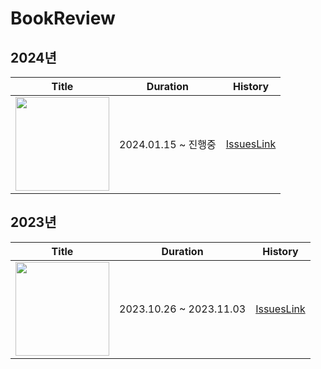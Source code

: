 # BookReview



## 2024년
|Title|Duration|History|
|-----|--------|-------|
| <img width=150px src="https://github.com/jungmyungjin/BookReview/assets/36308113/a4353de7-b5a7-4c6d-90ef-56769a3e44a5" > | 2024.01.15 ~ 진행중 | [IssuesLink](https://github.com/jungmyungjin/BookReview/labels/Morden%20React%20Deep%20Dive)


## 2023년

|Title|Duration|History|
|-----|--------|-------|
| <img width=150px src="https://github.com/jungmyungjin/BookReview/assets/36308113/3738c81b-0fe1-4287-8945-950d0120a759" > | 2023.10.26 ~ 2023.11.03 | [IssuesLink](https://github.com/jungmyungjin/BookReview/issues?q=is%3Aopen+is%3Aissue+author%3A%40me+label%3A%22Learning+TypeScript%22)
